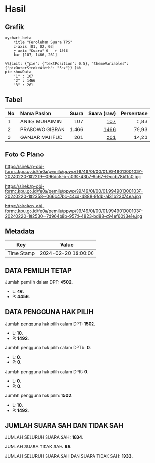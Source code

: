# Hasil

## Grafik

```mermaid
xychart-beta
    title "Perolehan Suara TPS"
    x-axis [01, 02, 03]
    y-axis "Suara" 0 --> 1466
    bar [107, 1466, 261]
```

```mermaid
%%{init: {"pie": {"textPosition": 0.5}, "themeVariables": {"pieOuterStrokeWidth": "5px"}} }%%
pie showData
    "1" : 107
    "2" : 1466
    "3" : 261
```

## Tabel

| No. | Nama Paslon    | Suara | Suara (raw) | Persentase |
|:--- |:-------------- | -----:| -----------:| ----------:|
| 1   | ANIES MUHAIMIN | 107   | [107][p-1]  | 5,83       |
| 2   | PRABOWO GIBRAN | 1.466 | [1466][p-2] | 79,93      |
| 3   | GANJAR MAHFUD  | 261   | [261][p-3]  | 14,23      |


[p-1]: https://github.com/gigit-pemilu/pemilu-2024-99-luar-negeri/blob/main/pilpres/hitung-suara/sub/99-luar-negeri/sub/49-hong-kong-republik-rakyat-tiongkok/sub/01-hong-kong-republik-rakyat-tiongkok/sub/0001-hong-kong-republik-rakyat-tiongkok/sub/037-pos-033/sub/paslon-1.txt
[p-2]: https://github.com/gigit-pemilu/pemilu-2024-99-luar-negeri/blob/main/pilpres/hitung-suara/sub/99-luar-negeri/sub/49-hong-kong-republik-rakyat-tiongkok/sub/01-hong-kong-republik-rakyat-tiongkok/sub/0001-hong-kong-republik-rakyat-tiongkok/sub/037-pos-033/sub/paslon-2.txt
[p-3]: https://github.com/gigit-pemilu/pemilu-2024-99-luar-negeri/blob/main/pilpres/hitung-suara/sub/99-luar-negeri/sub/49-hong-kong-republik-rakyat-tiongkok/sub/01-hong-kong-republik-rakyat-tiongkok/sub/0001-hong-kong-republik-rakyat-tiongkok/sub/037-pos-033/sub/paslon-3.txt

## Foto C Plano

https://sirekap-obj-formc.kpu.go.id/fe0a/pemilu/ppwp/99/49/01/00/01/9949010001037-20240220-182219--096dc5eb-c030-43b7-9c67-6eccb78b11c0.jpg

https://sirekap-obj-formc.kpu.go.id/fe0a/pemilu/ppwp/99/49/01/00/01/9949010001037-20240220-182358--066c47bc-44cd-4888-9fdb-a131b23074ea.jpg

https://sirekap-obj-formc.kpu.go.id/fe0a/pemilu/ppwp/99/49/01/00/01/9949010001037-20240220-182530--7d964b8b-957d-4823-bd88-c94ef6093e1e.jpg


## Metadata

| Key        | Value               |
| ---------- | ------------------- |
| Time Stamp | 2024-02-20 19:00:00 |


## DATA PEMILIH TETAP

Jumlah pemilih dalam DPT: **4502**.
 * L: **46**.
 * P: **4456**.

## DATA PENGGUNA HAK PILIH

Jumlah pengguna hak pilih dalam DPT: **1502**.
 * L: **10**.
 * P: **1492**.

Jumlah pengguna hak pilih dalam DPTb: **0**.
 * L: **0**.
 * P: **0**.

Jumlah pengguna hak pilih dalam DPK: **0**.
 * L: **0**.
 * P: **0**.

Jumlah pengguna hak pilih: **1502**.
 * L: **10**.
 * P: **1492**.

## JUMLAH SUARA SAH DAN TIDAK SAH

JUMLAH SELURUH SUARA SAH: **1834**.

JUMLAH SUARA TIDAK SAH: **99**.

JUMLAH SELURUH SUARA SAH DAN SUARA TIDAK SAH: **1933**.


